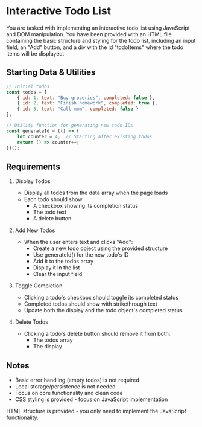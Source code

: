 # Interactive Todo List

You are tasked with implementing an interactive todo list using JavaScript and DOM manipulation. You have been provided with an HTML file containing the basic structure and styling for the todo list, including an input field, an "Add" button, and a div with the id "todoItems" where the todo items will be displayed.

## Starting Data & Utilities

```javascript
// Initial todos
const todos = [
    { id: 1, text: "Buy groceries", completed: false },
    { id: 2, text: "Finish homework", completed: true },
    { id: 3, text: "Call mom", completed: false }
];

// Utility function for generating new todo IDs
const generateId = (() => {
    let counter = 4;  // Starting after existing todos
    return () => counter++;
})();
```

## Requirements

1. Display Todos
   - Display all todos from the data array when the page loads
   - Each todo should show:
     - A checkbox showing its completion status
     - The todo text
     - A delete button

2. Add New Todos
   - When the user enters text and clicks "Add":
     - Create a new todo object using the provided structure
     - Use generateId() for the new todo's ID
     - Add it to the todos array
     - Display it in the list
     - Clear the input field

3. Toggle Completion
   - Clicking a todo's checkbox should toggle its completed status
   - Completed todos should show with strikethrough text
   - Update both the display and the todo object's completed status

4. Delete Todos
   - Clicking a todo's delete button should remove it from both:
     - The todos array
     - The display

## Notes

- Basic error handling (empty todos) is not required
- Local storage/persistence is not needed
- Focus on core functionality and clean code
- CSS styling is provided - focus on JavaScript implementation

HTML structure is provided - you only need to implement the JavaScript functionality.
